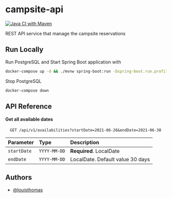 # campsite-api

[![Java CI with Maven](https://github.com/louisthomas/campsite-api/actions/workflows/ci.yml/badge.svg)](https://github.com/louisthomas/campsite-api/actions/workflows/ci.yml)

REST API service that manage the campsite reservations

## Run Locally

Run PostgreSQL and Start Spring Boot application with

```bash
docker-compose up -d && ./mvnw spring-boot:run -Dspring-boot.run.profiles=local
```

Stop PostgreSQL
```bash
docker-compose down
```

## API Reference

#### Get all available dates

```http
  GET /api/v1/availabilities?startDate=2021-06-26&endDate=2021-06-30
```

| Parameter | Type     | Description                |
| :-------- | :------- | :------------------------- |
| `startDate` | `YYYY-MM-DD` | **Required**. LocalDate |
| `endDate` | `YYYY-MM-DD` |  LocalDate. Default value 30 days |

## Authors

- [@louisthomas](https://www.github.com/louisthomas)
